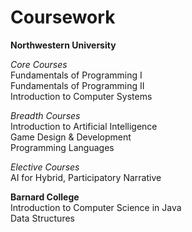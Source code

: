 # Coursework

**Northwestern University**  <br/>

*Core Courses* <br/>
Fundamentals of Programming I <br/>
Fundamentals of Programming II <br/>
Introduction to Computer Systems <br/>

*Breadth Courses*  <br/>
Introduction to Artificial Intelligence  <br/>
Game Design & Development <br/>
Programming Languages  <br/>

*Elective Courses*  <br/>
AI for Hybrid, Participatory Narrative  <br/>

**Barnard College** <br/>
Introduction to Computer Science in Java <br/>
Data Structures <br/>
